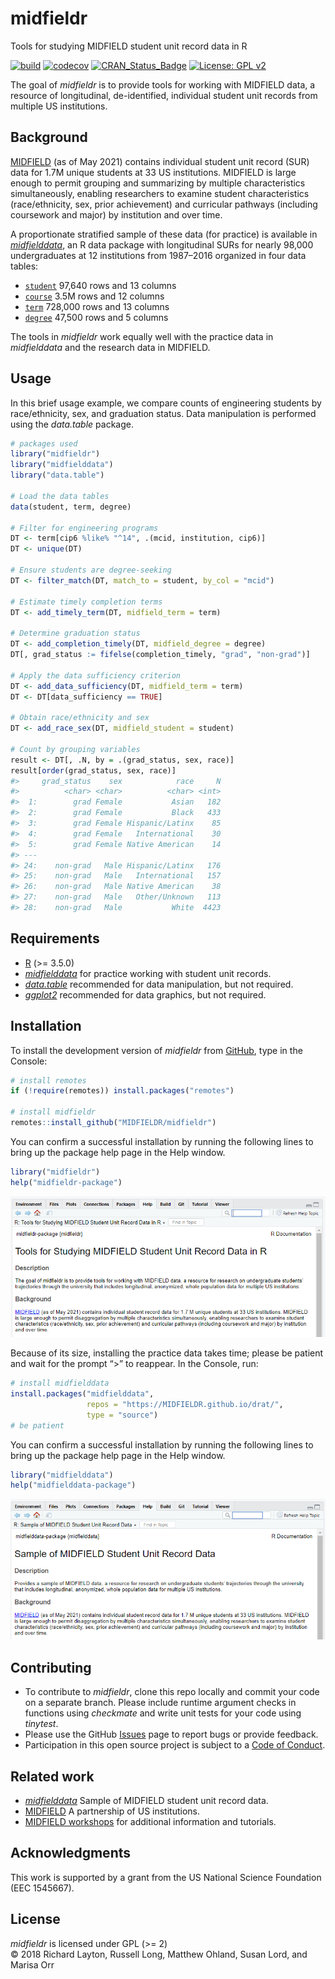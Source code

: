 
<!-- README.md is generated from README.Rmd. Please edit that file -->

# midfieldr

Tools for studying MIDFIELD student unit record data in R

<!-- badges: start -->

[![build](https://github.com/MIDFIELDR/midfieldr/workflows/build/badge.svg)](https://github.com/MIDFIELDR/midfieldr/actions)
[![codecov](https://codecov.io/gh/MIDFIELDR/midfieldr/branch/main/graph/badge.svg?token=KcuCzBkLBP)](https://codecov.io/gh/MIDFIELDR/midfieldr)
[![CRAN_Status_Badge](http://www.r-pkg.org/badges/version/midfieldr)](http://cran.r-project.org/package=midfieldr)
[![License: GPL
v2](https://img.shields.io/badge/License-GPL%20v2-blue.svg)](https://www.gnu.org/licenses/old-licenses/gpl-2.0.en.html)
<!-- badges: end -->

The goal of *midfieldr* is to provide tools for working with MIDFIELD
data, a resource of longitudinal, de-identified, individual student unit
records from multiple US institutions.

## Background

[MIDFIELD](https://engineering.purdue.edu/MIDFIELD) (as of May 2021)
contains individual student unit record (SUR) data for 1.7M unique
students at 33 US institutions. MIDFIELD is large enough to permit
grouping and summarizing by multiple characteristics simultaneously,
enabling researchers to examine student characteristics (race/ethnicity,
sex, prior achievement) and curricular pathways (including coursework
and major) by institution and over time.

A proportionate stratified sample of these data (for practice) is
available in
[*midfielddata*](https://midfieldr.github.io/midfielddata/), an R data
package with longitudinal SURs for nearly 98,000 undergraduates at 12
institutions from 1987–2016 organized in four data tables:

-   [`student`](https://midfieldr.github.io/midfielddata/reference/student.html)
    97,640 rows and 13 columns
-   [`course`](https://midfieldr.github.io/midfielddata/reference/course.html)
    3.5M rows and 12 columns  
-   [`term`](https://midfieldr.github.io/midfielddata/reference/term.html)
    728,000 rows and 13 columns  
-   [`degree`](https://midfieldr.github.io/midfielddata/reference/degree.html)
    47,500 rows and 5 columns

The tools in *midfieldr* work equally well with the practice data in
*midfielddata* and the research data in MIDFIELD.

## Usage

In this brief usage example, we compare counts of engineering students
by race/ethnicity, sex, and graduation status. Data manipulation is
performed using the *data.table* package.

``` r
# packages used 
library("midfieldr")
library("midfielddata")
library("data.table")

# Load the data tables
data(student, term, degree)

# Filter for engineering programs 
DT <- term[cip6 %like% "^14", .(mcid, institution, cip6)]
DT <- unique(DT)

# Ensure students are degree-seeking 
DT <- filter_match(DT, match_to = student, by_col = "mcid")

# Estimate timely completion terms 
DT <- add_timely_term(DT, midfield_term = term)

# Determine graduation status  
DT <- add_completion_timely(DT, midfield_degree = degree)
DT[, grad_status := fifelse(completion_timely, "grad", "non-grad")]

# Apply the data sufficiency criterion 
DT <- add_data_sufficiency(DT, midfield_term = term)
DT <- DT[data_sufficiency == TRUE]

# Obtain race/ethnicity and sex
DT <- add_race_sex(DT, midfield_student = student)

# Count by grouping variables
result <- DT[, .N, by = .(grad_status, sex, race)]
result[order(grad_status, sex, race)]
#>     grad_status    sex            race     N
#>          <char> <char>          <char> <int>
#>  1:        grad Female           Asian   182
#>  2:        grad Female           Black   433
#>  3:        grad Female Hispanic/Latinx    85
#>  4:        grad Female   International    30
#>  5:        grad Female Native American    14
#> ---                                         
#> 24:    non-grad   Male Hispanic/Latinx   176
#> 25:    non-grad   Male   International   157
#> 26:    non-grad   Male Native American    38
#> 27:    non-grad   Male   Other/Unknown   113
#> 28:    non-grad   Male           White  4423
```

## Requirements

-   [R](https://www.r-project.org/) (>= 3.5.0)
-   [*midfielddata*](https://midfieldr.github.io/midfielddata/) for
    practice working with student unit records.
-   [*data.table*](https://rdatatable.gitlab.io/data.table/) recommended
    for data manipulation, but not required.  
-   [*ggplot2*](https://ggplot2.tidyverse.org/) recommended for data
    graphics, but not required.

## Installation

To install the development version of *midfieldr* from
[GitHub](https://github.com/), type in the Console:

``` r
# install remotes
if (!require(remotes)) install.packages("remotes")

# install midfieldr
remotes::install_github("MIDFIELDR/midfieldr")
```

You can confirm a successful installation by running the following lines
to bring up the package help page in the Help window.

``` r
library("midfieldr")
help("midfieldr-package")
```

![](man/figures/README-midfieldr-help-page-1.png)

Because of its size, installing the practice data takes time; please be
patient and wait for the prompt “\>” to reappear. In the Console, run:

``` r
# install midfielddata  
install.packages("midfielddata", 
                 repos = "https://MIDFIELDR.github.io/drat/", 
                 type = "source")
# be patient
```

You can confirm a successful installation by running the following lines
to bring up the package help page in the Help window.

``` r
library("midfielddata")
help("midfielddata-package")
```

![](man/figures/README-midfielddata-help-page-1.png)

## Contributing

-   To contribute to *midfieldr*, clone this repo locally and commit
    your code on a separate branch. Please include runtime argument
    checks in functions using *checkmate* and write unit tests for your
    code using *tinytest*.
-   Please use the GitHub
    [Issues](https://github.com/MIDFIELDR/midfieldr/issues) page to
    report bugs or provide feedback.
-   Participation in this open source project is subject to a [Code of
    Conduct](CONDUCT.html).

## Related work

-   [*midfielddata*](https://midfieldr.github.io/midfielddata/) Sample
    of MIDFIELD student unit record data.
-   [MIDFIELD](https://engineering.purdue.edu/MIDFIELD) A partnership of
    US institutions.
-   [MIDFIELD
    workshops](https://midfieldr.github.io/2021-asee-workshop/) for
    additional information and tutorials.

## Acknowledgments

This work is supported by a grant from the US National Science
Foundation (EEC 1545667).

## License

*midfieldr* is licensed under GPL (>= 2)  
© 2018 Richard Layton, Russell Long, Matthew Ohland, Susan Lord, and
Marisa Orr
